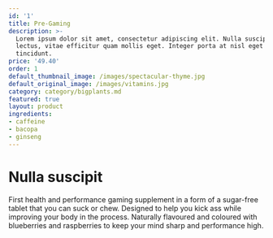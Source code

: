 ```yaml
---
id: '1'
title: Pre-Gaming
description: >-
  Lorem ipsum dolor sit amet, consectetur adipiscing elit. Nulla suscipit velit
  lectus, vitae efficitur quam mollis eget. Integer porta at nisl eget
  tincidunt.
price: '49.40'
order: 1
default_thumbnail_image: /images/spectacular-thyme.jpg
default_original_image: /images/vitamins.jpg
category: category/bigplants.md
featured: true
layout: product
ingredients:
- caffeine
- bacopa
- ginseng
---
```


# Nulla suscipit

First health and performance gaming supplement in a form of a sugar-free tablet that you can suck or chew. Designed to help you kick ass while improving your body in the process. Naturally flavoured and coloured with blueberries and raspberries to keep your mind sharp and performance high.